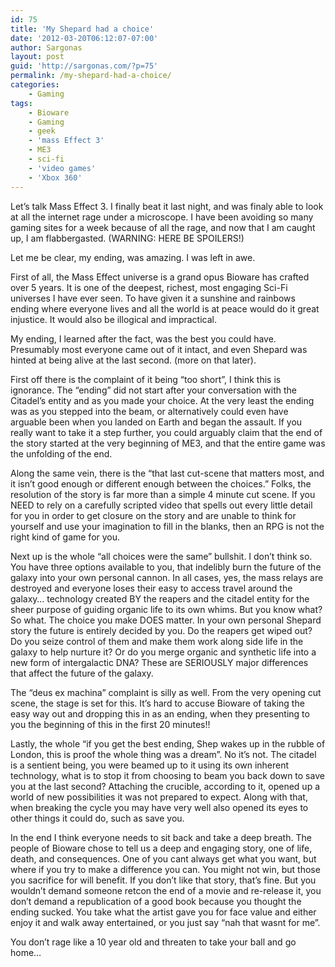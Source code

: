 ```yaml
---
id: 75
title: 'My Shepard had a choice'
date: '2012-03-20T06:12:07-07:00'
author: Sargonas
layout: post
guid: 'http://sargonas.com/?p=75'
permalink: /my-shepard-had-a-choice/
categories:
    - Gaming
tags:
    - Bioware
    - Gaming
    - geek
    - 'mass Effect 3'
    - ME3
    - sci-fi
    - 'video games'
    - 'Xbox 360'
---
```


Let’s talk Mass Effect 3. I finally beat it last night, and was finaly able to look at all the internet rage under a microscope. I have been avoiding so many gaming sites for a week because of all the rage, and now that I am caught up, I am flabbergasted. (WARNING: HERE BE SPOILERS!)

Let me be clear, my ending, was amazing. I was left in awe.

First of all, the Mass Effect universe is a grand opus Bioware has crafted over 5 years. It is one of the deepest, richest, most engaging Sci-Fi universes I have ever seen. To have given it a sunshine and rainbows ending where everyone lives and all the world is at peace would do it great injustice. It would also be illogical and impractical.

My ending, I learned after the fact, was the best you could have. Presumably most everyone came out of it intact, and even Shepard was hinted at being alive at the last second. (more on that later).

First off there is the complaint of it being “too short”, I think this is ignorance. The “ending” did not start after your conversation with the Citadel’s entity and as you made your choice. At the very least the ending was as you stepped into the beam, or alternatively could even have arguable been when you landed on Earth and began the assault. If you really want to take it a step further, you could arguably claim that the end of the story started at the very beginning of ME3, and that the entire game was the unfolding of the end.

Along the same vein, there is the “that last cut-scene that matters most, and it isn’t good enough or different enough between the choices.” Folks, the resolution of the story is far more than a simple 4 minute cut scene. If you NEED to rely on a carefully scripted video that spells out every little detail for you in order to get closure on the story and are unable to think for yourself and use your imagination to fill in the blanks, then an RPG is not the right kind of game for you.

Next up is the whole “all choices were the same” bullshit. I don’t think so. You have three options available to you, that indelibly burn the future of the galaxy into your own personal cannon. In all cases, yes, the mass relays are destroyed and everyone loses their easy to access travel around the galaxy… technology created BY the reapers and the citadel entity for the sheer purpose of guiding organic life to its own whims. But you know what? So what. The choice you make DOES matter. In your own personal Shepard story the future is entirely decided by you. Do the reapers get wiped out? Do you seize control of them and make them work along side life in the galaxy to help nurture it? Or do you merge organic and synthetic life into a new form of intergalactic DNA? These are SERIOUSLY major differences that affect the future of the galaxy.

The “deus ex machina” complaint is silly as well. From the very opening cut scene, the stage is set for this. It’s hard to accuse Bioware of taking the easy way out and dropping this in as an ending, when they presenting to you the beginning of this in the first 20 minutes!!

Lastly, the whole “if you get the best ending, Shep wakes up in the rubble of London, this is proof the whole thing was a dream”. No it’s not. The citadel is a sentient being, you were beamed up to it using its own inherent technology, what is to stop it from choosing to beam you back down to save you at the last second? Attaching the crucible, according to it, opened up a world of new possibilities it was not prepared to expect. Along with that, when breaking the cycle you may have very well also opened its eyes to other things it could do, such as save you.

In the end I think everyone needs to sit back and take a deep breath. The people of Bioware chose to tell us a deep and engaging story, one of life, death, and consequences. One of you cant always get what you want, but where if you try to make a difference you can. You might not win, but those you sacrifice for will benefit. If you don’t like that story, that’s fine. But you wouldn’t demand someone retcon the end of a movie and re-release it, you don’t demand a republication of a good book because you thought the ending sucked. You take what the artist gave you for face value and either enjoy it and walk away entertained, or you just say “nah that wasnt for me”.

You don’t rage like a 10 year old and threaten to take your ball and go home…
